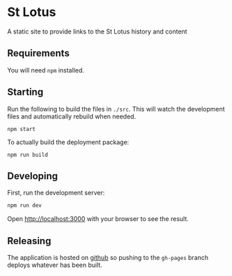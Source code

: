 # St Lotus

A static site to provide links to the St Lotus history and content

## Requirements
You will need `npm` installed.

## Starting

Run the following to build the files in `./src`. This will watch the development files and automatically rebuild when needed.
```
npm start
```

To actually build the deployment package:

```
npm run build
```


## Developing

First, run the development server:

```bash
npm run dev
```

Open [http://localhost:3000](http://localhost:3000) with your browser to see the result.

## Releasing

The application is hosted on [github](http://github.com) so pushing to the `gh-pages` branch deploys whatever has been built.
